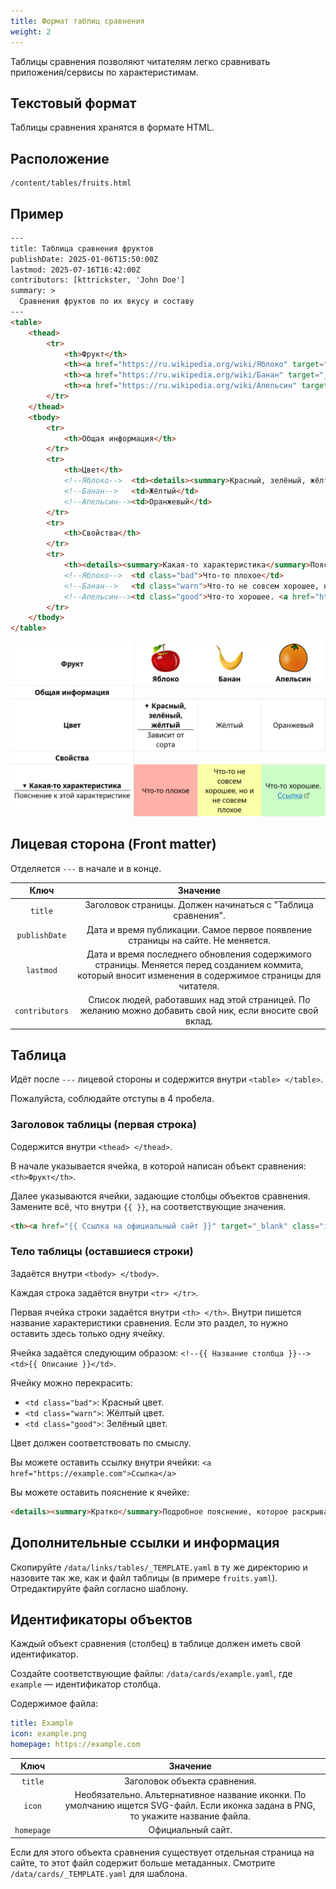 ```yaml
---
title: Формат таблиц сравнения
weight: 2
---
```


Таблицы сравнения позволяют читателям легко сравнивать приложения/сервисы по
характеристимам.

## Текстовый формат

Таблицы сравнения хранятся в формате HTML.

## Расположение

```
/content/tables/fruits.html
```

## Пример

```html
---
title: Таблица сравнения фруктов
publishDate: 2025-01-06T15:50:00Z
lastmod: 2025-07-16T16:42:00Z
contributors: [kttrickster, 'John Doe']
summary: >
  Сравнения фруктов по их вкусу и составу
---
<table>
    <thead>
        <tr>
            <th>Фрукт</th>
            <th><a href="https://ru.wikipedia.org/wiki/Яблоко" target="_blank" class="ignore-external"><img src="/assets/logos/apple.png" alt="Яблоко" width="64" height="64"><br>Яблоко</a></th>
            <th><a href="https://ru.wikipedia.org/wiki/Банан" target="_blank" class="ignore-external"><img src="/assets/logos/banana.png" alt="Банан" width="64" height="64"><br>Банан</a></th>
            <th><a href="https://ru.wikipedia.org/wiki/Апельсин" target="_blank" class="ignore-external"><img src="/assets/logos/orange.png" alt="Апельсин" width="64" height="64"><br>Апельсин</a></th>
        </tr>
    </thead>
    <tbody>
        <tr>
            <th>Общая информация</th>
        </tr>
        <tr>
            <th>Цвет</th>
            <!--Яблоко-->  <td><details><summary>Красный, зелёный, жёлтый</summary>Зависит от сорта</details></td>
            <!--Банан-->   <td>Жёлтый</td>
            <!--Апельсин--><td>Оранжевый</td>
        </tr>
        <tr>
            <th>Свойства</th>
        </tr>
        <tr>
            <th><details><summary>Какая-то характеристика</summary>Пояснение к этой характеристике</details></th>
            <!--Яблоко-->  <td class="bad">Что-то плохое</td>
            <!--Банан-->   <td class="warn">Что-то не совсем хорошее, но и не совсем плохое</td>
            <!--Апельсин--><td class="good">Что-то хорошее. <a href="https://example.com">Ссылка</a></td>
        </tr>
    </tbody>			
</table>
```

![Пример рендера таблицы](example-table.png)

## Лицевая сторона (Front matter)

Отделяется `---` в начале и в конце.

|Ключ|Значение|
|:--:|:------:|
|`title`|Заголовок страницы. Должен начинаться с "Таблица сравнения".
|`publishDate`|Дата и время публикации. Самое первое появление страницы на сайте. Не меняется.
|`lastmod`|Дата и время последнего обновления содержимого страницы. Меняется перед созданием коммита, который вносит изменения в содержимое страницы для читателя.
|`contributors`|Список людей, работавших над этой страницей. По желанию можно добавить свой ник, если вносите свой вклад.

## Таблица

Идёт после `---` лицевой стороны и содержится внутри `<table> </table>`.

Пожалуйста, соблюдайте отступы в 4 пробела.

### Заголовок таблицы (первая строка)

Содержится внутри `<thead> </thead>`.

В начале указывается ячейка, в которой написан объект сравнения: `<th>Фрукт</th>`.

Далее указываются ячейки, задающие столбцы объектов сравнения. Замените всё, что
внутри `{{ }}`, на соответствующие значения.

```html
<th><a href="{{ Ссылка на официальный сайт }}" target="_blank" class="ignore-external"><img src="/assets/logos/{{ Название файла логотипа/иконки }}" alt="{{ Название объекта сравнения }}" width="64" height="64"><br>{{ Название объекта сравнения }}</a></th>
```

### Тело таблицы (оставшиеся строки)

Задаётся внутри `<tbody> </tbody>`.

Каждая строка задаётся внутри `<tr> </tr>`.

Первая ячейка строки задаётся внутри `<th> </th>`. Внутри пишется название
характеристики сравнения. Если это раздел, то нужно оставить здесь только одну
ячейку.

Ячейка задаётся следующим образом: `<!--{{ Название столбца }}--><td>{{ Описание }}</td>`.

Ячейку можно перекрасить:
- `<td class="bad">`: Красный цвет.
- `<td class="warn">`: Жёлтый цвет.
- `<td class="good">`: Зелёный цвет.

Цвет должен соответствовать по смыслу.

Вы можете оставить ссылку внутри ячейки: `<a href="https://example.com">Ссылка</a>`

Вы можете оставить пояснение к ячейке:

```html
<details><summary>Кратко</summary>Подробное пояснение, которое раскрывается при нажатии<details>
```

## Дополнительные ссылки и информация

Скопируйте `/data/links/tables/_TEMPLATE.yaml` в ту же директорию и назовите
так же, как и файл таблицы (в примере `fruits.yaml`). Отредактируйте файл
согласно шаблону.

## Идентификаторы объектов

Каждый объект сравнения (столбец) в таблице должен иметь свой идентификатор.

Создайте соответствующие файлы: `/data/cards/example.yaml`, где `example` —
идентификатор столбца.

Содержимое файла:

```yaml
title: Example
icon: example.png
homepage: https://example.com
```

|Ключ|Значение|
|:--:|:------:|
|`title`|Заголовок объекта сравнения.
|`icon`|Необязательно. Альтернативное название иконки. По умолчанию ищется SVG-файл. Если иконка задана в PNG, то укажите название файла.
|`homepage`|Официальный сайт.

Если для этого объекта сравнения существует отдельная страница на сайте, то этот
файл содержит больше метаданных. Смотрите `/data/cards/_TEMPLATE.yaml` для
шаблона.
